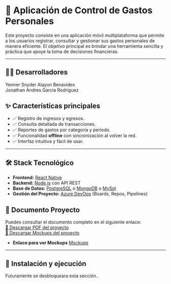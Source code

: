 # 📱 Aplicación de Control de Gastos Personales

Este proyecto consiste en una aplicación móvil multiplataforma que permite a los usuarios registrar, consultar y gestionar sus gastos personales de manera eficiente. El objetivo principal es brindar una herramienta sencilla y práctica que apoye la toma de decisiones financieras.

---
## 🙍‍♂️ Desarrolladores

Yenner Snyder Alayon Benavides <br>
Jonathan Andres Garcia Rodriguez

## ✨ Características principales
- ✅ Registro de ingresos y egresos.
- ✅ Consulta detallada de transacciones.
- ✅ Reportes de gastos por categoría y período.
- ✅ Funcionalidad **offline** con sincronización al volver la red.
- ✅ Interfaz intuitiva y fácil de usar.

---

## 🛠️ Stack Tecnológico
- **Frontend:** [React Native](https://reactnative.dev/)  
- **Backend:** [Node.js](https://nodejs.org/) con API REST  
- **Base de Datos:** [PostgreSQL](https://www.postgresql.org/) o [MongoDB](https://www.mongodb.com/)  o [MySql](https://www.mysql.com/)
- **Gestión del Proyecto:** [Azure DevOps](https://azure.microsoft.com/services/devops/) (Boards, Repos, Pipelines)


## 📕 Documento Proyecto
Puedes consultar el documento completo en el siguiente enlace:  
[📘 Descargar PDF del proyecto](documentacionProyecto/ProyectoControlDeGastosMovil.pdf) <br>
[📘 Descargar Mockups del proyecto](documentacionProyecto/YenAndGestion.pdf) <br>
- **Enlace para ver Mockups** [Mockups](https://www.figma.com/proto/GUuX644yU323xV8B2oIi97/YenAndGestion?node-id=7020-3430&t=yTJJadWKho8JGoTF-1)
---

## 🚀 Instalación y ejecución

Futuramente se desbloqueara esta sección..

